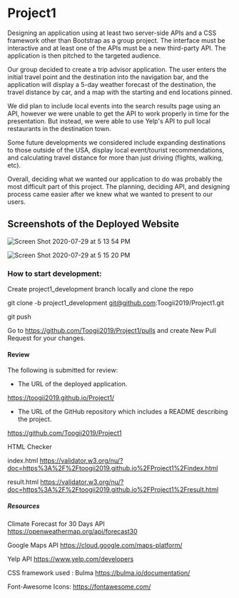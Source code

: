 # Project1

Designing an application using at least two server-side APIs and a CSS framework other than Bootstrap as a group project. The interface must be interactive and at least one of the APIs must be a new third-party API. The application is then pitched to the targeted audience. 

Our group decided to create a trip advisor application. The user enters the initial travel point and the destination into the navigation bar, and the application will display a 5-day weather forecast of the destination, the travel distance by car, and a map with the starting and end locations pinned.

We did plan to include local events into the search results page using an API, however we were unable to get the API to work properly in time for the presentation. But instead, we were able to use Yelp's API to pull local restaurants in the destination town.

Some future developments we considered include expanding destinations to those outside of the USA, display local event/tourist recommendations, and calculating travel distance for more than just driving (flights, walking, etc).

Overall, deciding what we wanted our application to do was probably the most difficult part of this project. The planning, deciding API, and designing process came easier after we knew what we wanted to present to our users. 

## Screenshots of the Deployed Website
![Screen Shot 2020-07-29 at 5 13 54 PM](https://user-images.githubusercontent.com/66236313/88866254-fbfee980-d1be-11ea-9000-63cc3db1d007.png)

![Screen Shot 2020-07-29 at 5 15 20 PM](https://user-images.githubusercontent.com/66236313/88866290-19cc4e80-d1bf-11ea-9e34-db4a6f6a08d4.png)



### How to start development:

Create project1_development branch locally and clone the repo

git clone -b project1_development git@github.com:Toogii2019/Project1.git

git push

Go to https://github.com/Toogii2019/Project1/pulls and create New Pull Request for your changes.

#### Review

The following is submitted for review:

* The URL of the deployed application.

https://toogii2019.github.io/Project1/

* The URL of the GitHub repository which includes a README describing the project.

https://github.com/Toogii2019/Project1

HTML Checker

index.html https://validator.w3.org/nu/?doc=https%3A%2F%2Ftoogii2019.github.io%2FProject1%2Findex.html

result.html https://validator.w3.org/nu/?doc=https%3A%2F%2Ftoogii2019.github.io%2FProject1%2Fresult.html


##### Resources 

Climate Forecast for 30 Days API https://openweathermap.org/api/forecast30

Google Maps API https://cloud.google.com/maps-platform/

Yelp API https://www.yelp.com/developers

CSS framework used : Bulma https://bulma.io/documentation/

Font-Awesome Icons: https://fontawesome.com/
